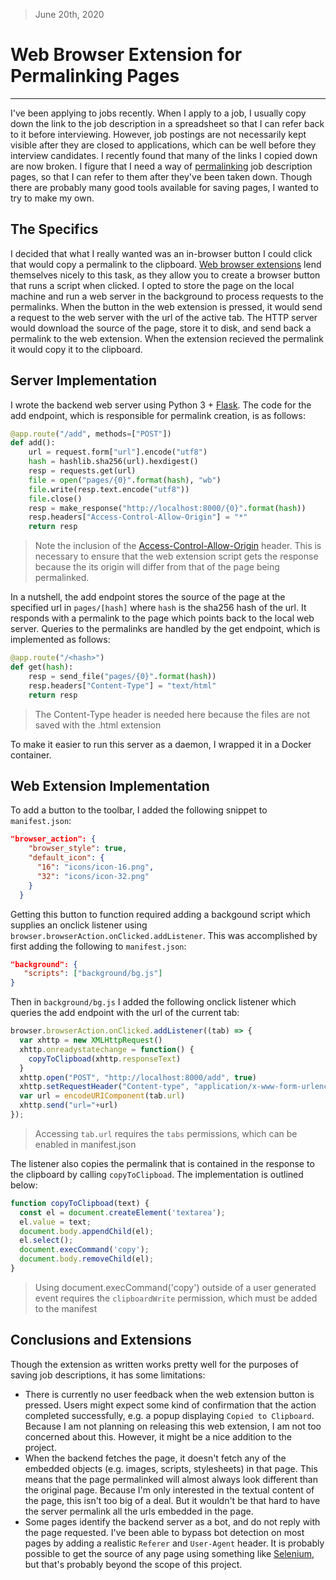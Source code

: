 > June 20th, 2020

# Web Browser Extension for Permalinking Pages

---
I've been applying to jobs recently.  When I apply to a job, I usually copy down the link to the job description in a spreadsheet so that I can refer back to it before interviewing.  However, job postings are not necessarily kept visible after they are closed to applications, which can be well before they interview candidates.  I recently found that many of the links I copied down are now broken.  I figure that I need a way of [permalinking](https://en.wikipedia.org/wiki/Permalink) job description pages, so that I can refer to them after they've been taken down.  Though there are probably many good tools available for saving pages, I wanted to try to make my own.
## The Specifics

I decided that what I really wanted was an in-browser button I could click that would copy a permalink to the clipboard.  [Web browser extensions](https://extensionworkshop.com/\#about) lend themselves nicely to this task, as they allow you to create a browser button that runs a script when clicked.  I opted to store the page on the local machine and run a web server in the background to process requests to the permalinks.  When the button in the web extension is pressed, it would send a request to the web server with the url of the active tab.  The HTTP server would download the source of the page, store it to disk, and send back a permalink to the web extension.  When the extension recieved the permalink it would copy it to the clipboard.

## Server Implementation

I wrote the backend web server using Python 3 + [Flask](https://flask.palletsprojects.com/en/1.1.x/quickstart/).  The code for the add endpoint, which is responsible for permalink creation, is as follows:
```python
@app.route("/add", methods=["POST"])
def add():
    url = request.form["url"].encode("utf8")
    hash = hashlib.sha256(url).hexdigest()
    resp = requests.get(url)
    file = open("pages/{0}".format(hash), "wb")
    file.write(resp.text.encode("utf8"))
    file.close()
    resp = make_response("http://localhost:8000/{0}".format(hash))
    resp.headers["Access-Control-Allow-Origin"] = "*"
    return resp
```
> Note the inclusion of the [Access-Control-Allow-Origin](https://web.dev/cross-origin-resource-sharing/) header.  This is necessary to ensure that the web extension script gets the response because the its origin will differ from that of the page being permalinked.

In a nutshell, the add endpoint stores the source of the page at the specified url in `pages/[hash]` where `hash` is the sha256 hash of the url. It responds with a permalink to the page which points back to the local web server.  Queries to the permalinks are handled by the get endpoint, which is implemented as follows:
```python
@app.route("/<hash>")
def get(hash):
    resp = send_file("pages/{0}".format(hash))
    resp.headers["Content-Type"] = "text/html"
    return resp
```  
> The Content-Type header is needed here because the files are not saved with the .html extension

To make it easier to run this server as a daemon, I wrapped it in a Docker container.

## Web Extension Implementation

To add a button to the toolbar, I added the following snippet to `manifest.json`:

```json
"browser_action": {
    "browser_style": true,
    "default_icon": {
      "16": "icons/icon-16.png",
      "32": "icons/icon-32.png"
    }
  }
```
Getting this button to function required adding a backgound script which supplies an onclick listener using `browser.browserAction.onClicked.addListener`.  This was accomplished by first adding the following to `manifest.json`:
```json
"background": {
   "scripts": ["background/bg.js"]
}
```
Then in `background/bg.js` I added the following onclick listener which queries the add endpoint with the url of the current tab:
```javascript
browser.browserAction.onClicked.addListener((tab) => {
  var xhttp = new XMLHttpRequest()
  xhttp.onreadystatechange = function() {
    copyToClipboad(xhttp.responseText)
  }
  xhttp.open("POST", "http://localhost:8000/add", true)
  xhttp.setRequestHeader("Content-type", "application/x-www-form-urlencoded");
  var url = encodeURIComponent(tab.url)
  xhttp.send("url="+url)
});
```
> Accessing `tab.url` requires the `tabs` permissions, which can be enabled in manifest.json

The listener also copies the permalink that is contained in the response to the clipboard by calling `copyToClipboad`.  The implementation is outlined below:
```javascript
function copyToClipboad(text) {
  const el = document.createElement('textarea');
  el.value = text;
  document.body.appendChild(el);
  el.select();
  document.execCommand('copy');
  document.body.removeChild(el);
}
```
> Using document.execCommand('copy') outside of a user generated event requires the `clipboardWrite` permission, which must be added to the manifest

## Conclusions and Extensions

Though the extension as written works pretty well for the purposes of saving job descriptions, it has some limitations:
* There is currently no user feedback when the web extension button is pressed.  Users might expect some kind of confirmation that the action completed successfully, e.g. a popup displaying `Copied to Clipboard`.  Because I am not planning on releasing this web extension, I am not too concerned about this.  However, it might be a nice addition to the project.
* When the backend fetches the page, it doesn't fetch any of the embedded objects (e.g. images, scripts, stylesheets) in that page.  This means that the page permalinked will almost always look different than the original page.  Because I'm only interested in the textual content of the page, this isn't too big of a deal.  But it wouldn't be that hard to have the server permalink all the urls embedded in the page.
* Some pages identify the backend server as a bot, and do not reply with the page requested.  I've been able to bypass bot detection on most pages by adding a realistic `Referer` and `User-Agent` header.  It is probably possible to get the source of any page using something like [Selenium](https://www.selenium.dev/documentation/en/), but that's probably beyond the scope of this project.

